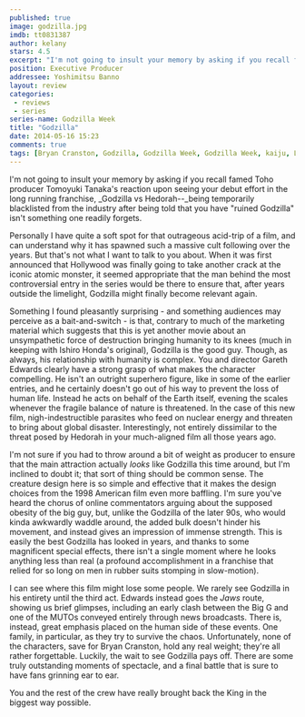 ```yaml
---
published: true
image: godzilla.jpg
imdb: tt0831387
author: kelany
stars: 4.5
excerpt: "I'm not going to insult your memory by asking if you recall famed Toho producer Tomoyuki Tanaka's reaction upon seeing your debut effort in the long running franchise, Godzilla vs Hedorah being temporarily blacklisted from the industry after being told that you have ruined Godzilla isn't something one readily forgets."
position: Executive Producer
addressee: Yoshimitsu Banno
layout: review
categories: 
 - reviews
 - series
series-name: Godzilla Week
title: "Godzilla"
date: 2014-05-16 15:23
comments: true
tags: [Bryan Cranston, Godzilla, Godzilla Week, Godzilla Week, kaiju, Letters, monsters]
---
```

I'm not going to insult your memory by asking if you recall famed Toho producer Tomoyuki Tanaka's reaction upon seeing your debut effort in the long running franchise, _Godzilla vs Hedorah--_being temporarily blacklisted from the industry after being told that you have "ruined Godzilla" isn't something one readily forgets. 

Personally I have quite a soft spot for that outrageous acid-trip of a film, and can understand why it has spawned such a massive cult following over the years. But that's not what I want to talk to you about. When it was first announced that Hollywood was finally going to take another crack at the iconic atomic monster, it seemed appropriate that the man behind the most controversial entry in the series would be there to ensure that, after years outside the limelight, Godzilla might finally become relevant again.

Something I found pleasantly surprising - and something audiences may perceive as a bait-and-switch - is that, contrary to much of the marketing material which suggests that this is yet another movie about an unsympathetic force of destruction bringing humanity to its knees (much in keeping with Ishiro Honda's original), Godzilla is the good guy. Though, as always, his relationship with humanity is complex. You and director Gareth Edwards clearly have a strong grasp of what makes the character compelling. He isn't an outright superhero figure, like in some of the earlier entries, and he certainly doesn't go out of his way to prevent the loss of human life. Instead he acts on behalf of the Earth itself, evening the scales whenever the fragile balance of nature is threatened. In the case of this new film, nigh-indestructible parasites who feed on nuclear energy and threaten to bring about global disaster. Interestingly, not entirely dissimilar to the threat posed by Hedorah in your much-aligned film all those years ago. 

I'm not sure if you had to throw around a bit of weight as producer to ensure that the main attraction actually _looks_ like Godzilla this time around, but I'm inclined to doubt it; that sort of thing should be common sense. The creature design here is so simple and effective that it makes the design choices from the 1998 American film even more baffling. I'm sure you've heard the chorus of online commentators arguing about the supposed obesity of the big guy, but, unlike the Godzilla of the later 90s, who would kinda awkwardly waddle around, the added bulk doesn't hinder his movement, and instead gives an impression of immense strength. This is easily the best Godzilla has looked in years, and thanks to some magnificent special effects, there isn't a single moment where he looks anything less than real (a profound accomplishment in a franchise that relied for so long on men in rubber suits stomping in slow-motion). 

I can see where this film might lose some people. We rarely see Godzilla in his entirety until the third act. Edwards instead goes the _Jaws_ route, showing us brief glimpses, including an early clash between the Big G and one of the MUTOs conveyed entirely through news broadcasts. There is, instead, great emphasis placed on the human side of these events. One family, in particular, as they try to survive the chaos. Unfortunately, none of the characters, save for Bryan Cranston, hold any real weight; they're all rather forgettable. Luckily, the wait to see Godzilla pays off. There are some truly outstanding moments of spectacle, and a final battle that is sure to have fans grinning ear to ear.

You and the rest of the crew have really brought back the King in the biggest way possible.
